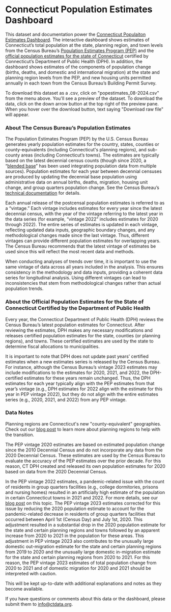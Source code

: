 # Connecticut Population Estimates Dashboard

This dataset and documentation power the [Connecticut Populaiton Estimates Dashboard](https://public.tableau.com/app/profile/connecticut.state.data.center/viz/ConnecticutPopulationEstimates/PEPDashboard). The interactive dashboard shows estimates of Connecticut’s total population at the state, planning region, and town levels from the Census Bureau’s [Population Estimates Program (PEP)](https://www.census.gov/programs-surveys/popest.html) and the [official population estimates for the state of Connecticut](https://portal.ct.gov/dph/health-information-systems--reporting/population/annual-town-and-county-population-for-connecticut) certified by Connecticut’s Department of Public Health (DPH). In addition, the dashboard shows estimates of the components of population change (births, deaths, and domestic and international migration) at the state and planning region levels from the PEP, and new housing units permitted annually in each town from the Census Bureau’s Building Permit Survey.

To download this dataset as a .csv, click on "popestimates_08-2024.csv" from the menu above. You'll see a preview of the dataset. To download the data, click on the down arrow button at the top right of the preview pane. When you hover over the download button, text saying "Download raw file" will appear.

### About The Census Bureau’s Population Estimates

The Population Estimates Program (PEP) by the U.S. Census Bureau generates yearly population estimates for the country, states, counties or county-equivalents (including Connecticut's planning regions), and sub-county areas (including Connecticut’s towns). The estimates are typically based on the latest decennial census counts (though since 2020, a “[blended base](https://www.census.gov/library/stories/2023/06/blended-base-methodology.html)” has been used integrating population data from multiple sources). Population estimates for each year between decennial censuses are produced by updating the decennial base population using administrative data on annual births, deaths, migration, housing unit change, and group quarters population change. See the Census Bureau’s [technical documentation](https://www.census.gov/programs-surveys/popest/technical-documentation/methodology.html) for details.

Each annual release of the postcensal population estimates is referred to as a “vintage.” Each vintage includes estimates for every year since the latest decennial census, with the year of the vintage referring to the latest year in the data series (for example, “vintage 2022” includes estimates for 2020 through 2022). The entire series of estimates is updated in each vintage, reflecting updated data inputs, geographic boundary changes, and any methodological changes made since the last vintage. Thus, different vintages can provide different population estimates for overlapping years. The Census Bureau recommends that the latest vintage of estimates be used since this will reflect the most recent data and methods.

When conducting analyses of trends over time, it is important to use the same vintage of data across all years included in the analysis. This ensures consistency in the methodology and data inputs, providing a coherent data series for longitudinal analysis. Using different vintages can lead to inconsistencies that stem from methodological changes rather than actual population trends.

### About the Official Population Estimates for the State of Connecticut Certified by the Department of Public Health

Every year, the Connecticut Department of Public Health (DPH) reviews the Census Bureau’s latest population estimates for Connecticut. After reviewing the estimates, DPH makes any necessary modifications and releases certified population estimates for the state, counties (or planning regions), and towns. These certified estimates are used by the state to determine fiscal allocations to municipalities.

It is important to note that DPH does not update past years’ certified estimates when a new estimates series is released by the Census Bureau. For instance, although the Census Bureau’s vintage 2023 estimates may include modifications to the estimates for 2020, 2021, and 2022, the DPH-certified estimates for these years remain unchanged. Thus, the DPH estimates for each year typically align with the PEP estimates from that year’s vintage (e.g., DPH estimates for 2022 align with the estimate for this year in PEP vintage 2022), but they do not align with the entire estimates series (e.g., 2020, 2021, and 2022) from any PEP vintage.

### Data Notes

Planning regions are Connecticut's new "county-equivalent" geographies. Check out our [blog post](https://www.ctdata.org/blog/geographic-resources-for-connecticuts-new-county-equivalent-geography) to learn more about planning regions to help with the transition.

The PEP vintage 2020 estimates are based on estimated population change since the 2010 Decennial Census and do not incorporate any data from the 2020 Decennial Census. These estimates are used by the Census Bureau to evaluate the accuracy of the PEP estimates over the prior decade. For this reason, CT DPH created and released its own population estimates for 2020 based on data from the 2020 Decennial Census.

In the PEP vintage 2022 estimates, a pandemic-related issue with the count of residents in group quarters facilities (e.g., college dormitories, prisons and nursing homes) resulted in an artificially high estimate of the population in certain Connecticut towns in 2021 and 2022. For more details, see our [blog post](https://www.ctdata.org/blog/known-errors-in-the-census-bureaus-vintage-2022-population-estimates) on this topic. The PEP vintage 2023 estimates corrected for this issue by reducing the 2020 population estimate to account for the pandemic-related decrease in residents of group quarters facilities that occurred between April 1st (Census Day) and July 1st, 2020. This adjustment resulted in a substantial drop in the 2020 population estimate for the state and certain planning regions and towns followed by an apparent increase from 2020 to 2021 in the population for these areas. This adjustment in PEP vintage 2023 also contributes to the unusually large domestic out-migration estimate for the state and certain planning regions from 2019 to 2020 and the unusually large domestic in-migration estimate for the state and certain planning regions from 2020 to 2021. For this reason, the PEP vintage 2023 estimates of total population change from 2020 to 2021 and of domestic migration for 2020 and 2021 should be interpreted with caution.

This will be kept up-to-date with additional explanations and notes as they become available.

If you have questions or comments about this data or the dashboard, please submit them to info@ctdata.org.
